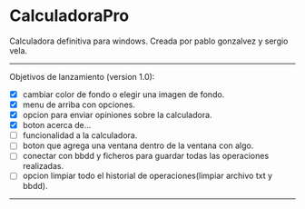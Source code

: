 # CalculadoraPro
Calculadora definitiva para windows.
Creada por pablo gonzalvez y sergio vela.

<hr/>

Objetivos de lanzamiento (version 1.0):

 - [x] cambiar color de fondo o elegir una imagen de fondo. <br/>
 - [x] menu de arriba con opciones. <br/>
 - [x] opcion para enviar opiniones sobre la calculadora. <br/>
 - [x] boton acerca de... <br/>
 - [ ] funcionalidad a la calculadora. <br/>
 - [ ] boton que agrega una ventana dentro de la ventana con algo. <br/>
 - [ ] conectar con bbdd y ficheros para guardar todas las operaciones realizadas. <br/>
 - [ ] opcion limpiar todo el historial de operaciones(limpiar archivo txt y bbdd). <br/>
 
<hr/>
